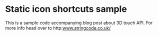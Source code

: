 # Static icon shortcuts sample
This is a sample code accompanying blog post about 3D touch API. 
For more info head over to http:www.stringcode.co.uk/
